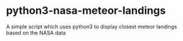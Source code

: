 # python3-nasa-meteor-landings
A simple script which uses python3 to display closest meteor landings based on the NASA data

